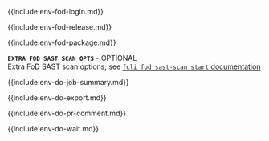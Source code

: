 
{{include:env-fod-login.md}}

{{include:env-fod-release.md}}

{{include:env-fod-package.md}}

**`EXTRA_FOD_SAST_SCAN_OPTS`** - OPTIONAL    
Extra FoD SAST scan options; see [`fcli fod sast-scan start` documentation]({{var:fcli-doc-base-url}}/manpage/fcli-fod-sast-scan-start.html)

{{include:env-do-job-summary.md}}

{{include:env-do-export.md}}

{{include:env-do-pr-comment.md}}

{{include:env-do-wait.md}}

